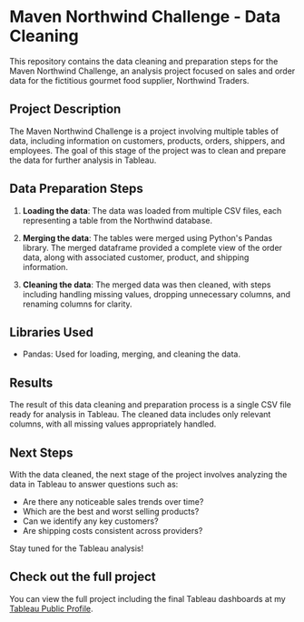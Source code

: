 # Maven Northwind Challenge - Data Cleaning

This repository contains the data cleaning and preparation steps for the Maven Northwind Challenge, an analysis project focused on sales and order data for the fictitious gourmet food supplier, Northwind Traders.

## Project Description

The Maven Northwind Challenge is a project involving multiple tables of data, including information on customers, products, orders, shippers, and employees. The goal of this stage of the project was to clean and prepare the data for further analysis in Tableau. 

## Data Preparation Steps

1. **Loading the data**: The data was loaded from multiple CSV files, each representing a table from the Northwind database.

2. **Merging the data**: The tables were merged using Python's Pandas library. The merged dataframe provided a complete view of the order data, along with associated customer, product, and shipping information.

3. **Cleaning the data**: The merged data was then cleaned, with steps including handling missing values, dropping unnecessary columns, and renaming columns for clarity.

## Libraries Used 

* Pandas: Used for loading, merging, and cleaning the data.

## Results

The result of this data cleaning and preparation process is a single CSV file ready for analysis in Tableau. The cleaned data includes only relevant columns, with all missing values appropriately handled.

## Next Steps

With the data cleaned, the next stage of the project involves analyzing the data in Tableau to answer questions such as:
- Are there any noticeable sales trends over time?
- Which are the best and worst selling products?
- Can we identify any key customers?
- Are shipping costs consistent across providers?

Stay tuned for the Tableau analysis!

## Check out the full project

You can view the full project including the final Tableau dashboards at my [Tableau Public Profile](https://public.tableau.com/app/profile/suleyman.yahaya/viz/NavigatingtheTradeWindsANorthwindAnalysis/TradeWindsTrackerASalesPerformanceBoard).
